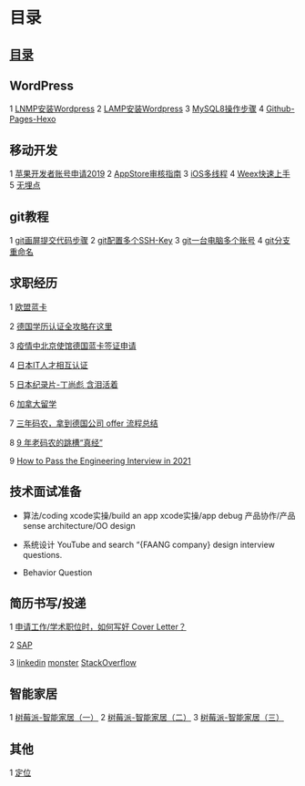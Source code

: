 # 目录

## [目录](./SUMMARY.md)
## WordPress

1 [LNMP安装Wordpress](https://github.com/wandou911/wiki/blob/master/WordPress/LNMP安装Wordpress.md) 2 [LAMP安装Wordpress](https://github.com/wandou911/wiki/blob/master/WordPress/CentOS7搭建WordPress.md) 3 [MySQL8操作步骤](https://github.com/wandou911/wiki/blob/master/WordPress/MySQL8操作步骤.md) 4 [Github-Pages-Hexo](https://github.com/wandou911/wiki/blob/master/WordPress/Github-Pages-Hexo.md)

## 移动开发

1 [苹果开发者账号申请2019](https://github.com/wandou911/wiki/blob/master/移动开发/苹果开发者账号申请2019.md) 2 [AppStore审核指南](https://github.com/wandou911/wiki/blob/master/移动开发/AppStore审核指南.md) 3 [iOS多线程](https://github.com/wandou911/wiki/blob/master/移动开发/iOS多线程.md) 4 [Weex快速上手](https://github.com/wandou911/wiki/blob/master/移动开发/Weex快速上手.md) 5 [无埋点](https://github.com/wandou911/wiki/blob/master/移动开发/无埋点.md)

## git教程

1 [git画屏提交代码步骤](https://github.com/wandou911/wiki/blob/master/git操作/git画屏提交代码步骤.md) 2 [git配置多个SSH-Key](https://github.com/wandou911/wiki/blob/master/git操作/git配置多个SSH-Key.md) 3 [git一台电脑多个账号](https://github.com/wandou911/wiki/blob/master/git操作/git一台电脑多个账号.md) 4 [git分支重命名](https://github.com/wandou911/wiki/blob/master/git操作/git分支重命名.md)

## 求职经历

1 [欧盟蓝卡](https://github.com/wandou911/wiki/blob/master/求职/欧盟蓝卡.md)

2 [德国学历认证全攻略在这里](https://zhuanlan.zhihu.com/p/88115166)

3 [疫情中北京使馆德国蓝卡签证申请](https://www.douban.com/group/topic/165629962/)

4 [日本IT人才相互认证](https://www.ipa.go.jp/jinzai/asia/kaigai/china.html)

5 [日本纪录片-丁尚彪 含泪活着](https://movie.douban.com/subject/2342568/)

6 [加拿大留学](https://github.com/wandou911/wiki/blob/master/求职/加拿大留学.md)

7 [三年码农，拿到德国公司 offer 流程总结](https://www.v2ex.com/t/287133#reply23)

8 [9 年老码农的跳槽“真经”](http://www.cocoachina.com:8080/programmer/20190919/53605.html)

9 [How to Pass the Engineering Interview in 2021](https://davidbyttow.medium.com/how-to-pass-the-engineering-interview-in-2021-45f1b389a1)


## 技术面试准备

* 算法/coding xcode实操/build an app xcode实操/app debug 产品协作/产品sense architecture/OO design

* 系统设计 YouTube and search “{FAANG company} design interview questions.

* Behavior Question



## 简历书写/投递

1 [申请工作/学术职位时，如何写好 Cover Letter？](https://www.zhihu.com/question/20991744)

2 [SAP]( https://jobs.sap.com/search/?q=%23SAPsfsf&locationsearch=&locale=en_US)

3 [linkedin]() [monster]() [StackOverflow]()

## 智能家居

1 [树莓派-智能家居（一）](https://github.com/wandou911/wiki/blob/master/智能家居/树莓派-智能家居（一）.md) 2 [树莓派-智能家居（二）](https://github.com/wandou911/wiki/blob/master/智能家居/树莓派-智能家居（二）.md) 3 [树莓派-智能家居（三）](https://github.com/wandou911/wiki/blob/master/智能家居/树莓派-智能家居（三）.md)

## 其他

1 [定位](https://github.com/wandou911/wiki/blob/master/其他/定位找人.md)

